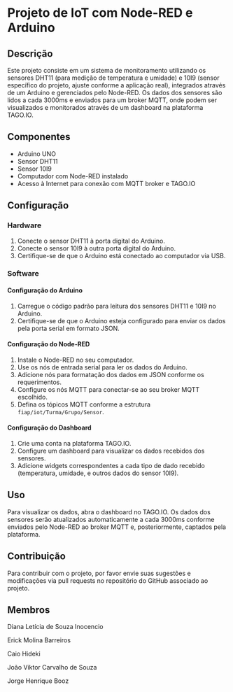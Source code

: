 # Projeto de IoT com Node-RED e Arduino

## Descrição

Este projeto consiste em um sistema de monitoramento utilizando os sensores DHT11 (para medição de temperatura e umidade) e 10I9 (sensor específico do projeto, ajuste conforme a aplicação real), integrados através de um Arduino e gerenciados pelo Node-RED. Os dados dos sensores são lidos a cada 3000ms e enviados para um broker MQTT, onde podem ser visualizados e monitorados através de um dashboard na plataforma TAGO.IO.

## Componentes

- Arduino UNO
- Sensor DHT11
- Sensor 10I9
- Computador com Node-RED instalado
- Acesso à Internet para conexão com MQTT broker e TAGO.IO

## Configuração

### Hardware

1. Conecte o sensor DHT11 à porta digital do Arduino.
2. Conecte o sensor 10I9 à outra porta digital do Arduino.
3. Certifique-se de que o Arduino está conectado ao computador via USB.

### Software

#### Configuração do Arduino

1. Carregue o código padrão para leitura dos sensores DHT11 e 10I9 no Arduino.
2. Certifique-se de que o Arduino esteja configurado para enviar os dados pela porta serial em formato JSON.

#### Configuração do Node-RED

1. Instale o Node-RED no seu computador.
2. Use os nós de entrada serial para ler os dados do Arduino.
3. Adicione nós para formatação dos dados em JSON conforme os requerimentos.
4. Configure os nós MQTT para conectar-se ao seu broker MQTT escolhido.
5. Defina os tópicos MQTT conforme a estrutura `fiap/iot/Turma/Grupo/Sensor`.

#### Configuração do Dashboard

1. Crie uma conta na plataforma TAGO.IO.
2. Configure um dashboard para visualizar os dados recebidos dos sensores.
3. Adicione widgets correspondentes a cada tipo de dado recebido (temperatura, umidade, e outros dados do sensor 10I9).

## Uso

Para visualizar os dados, abra o dashboard no TAGO.IO. Os dados dos sensores serão atualizados automaticamente a cada 3000ms conforme enviados pelo Node-RED ao broker MQTT e, posteriormente, captados pela plataforma.

## Contribuição

Para contribuir com o projeto, por favor envie suas sugestões e modificações via pull requests no repositório do GitHub associado ao projeto.


## Membros

Diana Letícia de Souza Inocencio 

Erick Molina Barreiros

Caio Hideki 

João Viktor Carvalho de Souza

Jorge Henrique Booz
